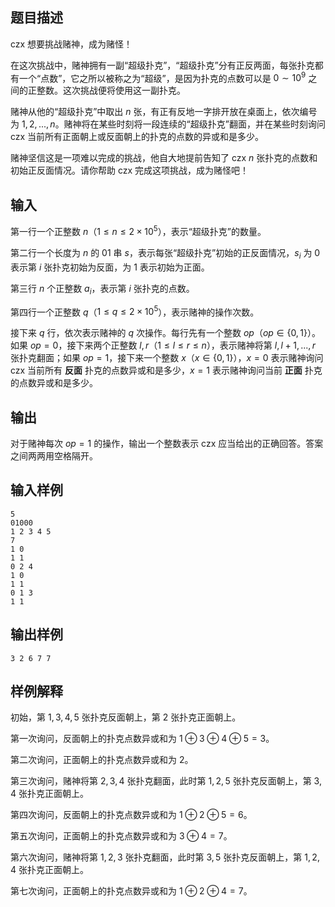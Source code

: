 ## 题目描述

czx 想要挑战赌神，成为赌怪！

在这次挑战中，赌神拥有一副“超级扑克”，“超级扑克”分有正反两面，每张扑克都有一个“点数”，它之所以被称之为“超级”，是因为扑克的点数可以是 $0 \sim 10^9$ 之间的正整数。这次挑战便将使用这一副扑克。

赌神从他的“超级扑克”中取出 $n$ 张，有正有反地一字排开放在桌面上，依次编号为 $1,2,...,n$。赌神将在某些时刻将一段连续的“超级扑克”翻面，并在某些时刻询问 czx 当前所有正面朝上或反面朝上的扑克的点数的异或和是多少。

赌神坚信这是一项难以完成的挑战，他自大地提前告知了 czx $n$ 张扑克的点数和初始正反面情况。请你帮助 czx 完成这项挑战，成为赌怪吧！

## 输入

第一行一个正整数 $n$（$1 \leq n \leq 2\times10^5$），表示“超级扑克”的数量。

第二行一个长度为 $n$ 的 01 串 $s$，表示每张“超级扑克”初始的正反面情况，$s_i$ 为 $0$ 表示第 $i$ 张扑克初始为反面，为 $1$ 表示初始为正面。

第三行 $n$ 个正整数 $a_i$，表示第 $i$ 张扑克的点数。

第四行一个正整数 $q$（$1 \leq q \leq 2\times 10^5$），表示赌神的操作次数。

接下来 $q$ 行，依次表示赌神的 $q$ 次操作。每行先有一个整数 $op$（$op \in \{0,1\}$）。如果 $op=0$，接下来两个正整数 $l,r$（$1 \leq l \leq r \leq n$），表示赌神将第 $l,l+1,...,r$ 张扑克翻面；如果 $op=1$，接下来一个整数 $x$（$x \in \{0,1\}$），$x=0$ 表示赌神询问 czx 当前所有 **反面** 扑克的点数异或和是多少，$x=1$ 表示赌神询问当前 **正面** 扑克的点数异或和是多少。

## 输出

对于赌神每次 $op=1$ 的操作，输出一个整数表示 czx 应当给出的正确回答。答案之间两两用空格隔开。

## 输入样例

    5
    01000
    1 2 3 4 5
    7
    1 0
    1 1
    0 2 4
    1 0
    1 1
    0 1 3
    1 1

## 输出样例

    3 2 6 7 7

## 样例解释

初始，第 $1,3,4,5$ 张扑克反面朝上，第 $2$ 张扑克正面朝上。

第一次询问，反面朝上的扑克点数异或和为 $1\oplus3\oplus4\oplus5=3$。

第二次询问，正面朝上的扑克点数异或和为 $2$。

第三次询问，赌神将第 $2,3,4$ 张扑克翻面，此时第 $1,2,5$ 张扑克反面朝上，第 $3,4$ 张扑克正面朝上。

第四次询问，反面朝上的扑克点数异或和为 $1\oplus2\oplus5=6$。

第五次询问，正面朝上的扑克点数异或和为 $3\oplus4=7$。

第六次询问，赌神将第 $1,2,3$ 张扑克翻面，此时第 $3,5$ 张扑克反面朝上，第 $1,2,4$ 张扑克正面朝上。

第七次询问，正面朝上的扑克点数异或和为 $1\oplus2\oplus4=7$。
